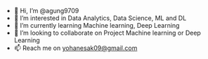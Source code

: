 - 👋 Hi, I’m @agung9709
- 👀 I’m interested in Data Analytics, Data Science, ML and DL
- 🌱 I’m currently learning Machine learning, Deep Learning
- 💞️ I’m looking to collaborate on Project Machine learning or Deep Learning
- 📫 Reach me on yohanesak09@gmail.com

<!---
agung9709/agung9709 is a ✨ special ✨ repository because its `README.md` (this file) appears on your GitHub profile.
You can click the Preview link to take a look at your changes.
--->
